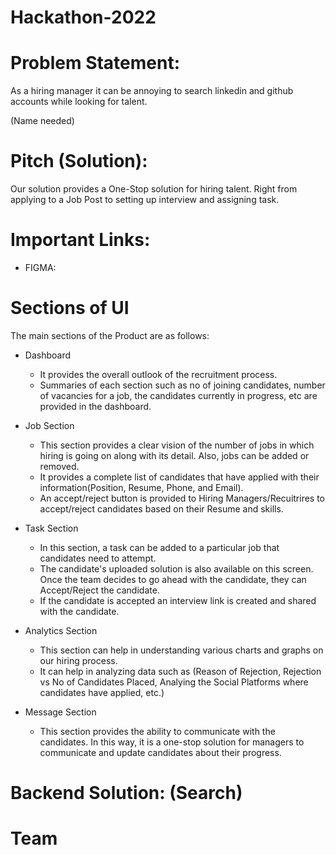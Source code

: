 # Hackathon-2022

# Problem Statement:
As a hiring manager it can be annoying to search linkedin and github accounts while looking for talent.

(Name needed)
# Pitch (Solution): 
Our solution provides a One-Stop solution for hiring talent. Right from applying to a Job Post to setting up interview and assigning task. 

# Important Links:

- FIGMA: 

# Sections of UI
The main sections of the Product are as follows:
- Dashboard
    - It provides the overall outlook of the recruitment process.
    - Summaries of each section such as no of joining candidates, number of vacancies for a job, the candidates currently in progress, etc are provided in the dashboard.
    
- Job Section
    - This section provides a clear vision of the number of jobs in which hiring is going on along with its detail. Also, jobs can be added or removed.
    - It provides a complete list of candidates that have applied with their information(Position, Resume, Phone, and Email).
    - An accept/reject button is provided to Hiring Managers/Recuitrires to accept/reject candidates based on their Resume and skills.

- Task Section
    - In this section, a task can be added to a particular job that candidates need to attempt.
    - The candidate's uploaded solution is also available on this screen. Once the team decides to go ahead with the candidate, they can Accept/Reject the candidate. 
    - If the candidate is accepted an interview link is created and shared with the candidate.

- Analytics Section
    - This section can help in understanding various charts and graphs on our hiring process.
    - It can help in analyzing data such as (Reason of Rejection, Rejection vs No of Candidates Placed, Analying the Social Platforms where candidates have applied, etc.)

- Message Section
    - This section provides the ability to communicate with the candidates. In this way, it is a one-stop solution for managers to communicate and update candidates about their progress.

# Backend Solution: (Search)

# Team


# 
